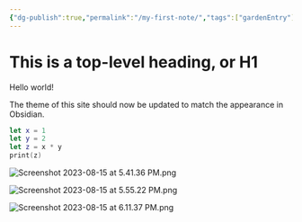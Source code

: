 ```yaml
---
{"dg-publish":true,"permalink":"/my-first-note/","tags":["gardenEntry"]}
---
```



# This is a top-level heading, or H1

Hello world!

The theme of this site should now be updated to match the appearance in Obsidian.

```swift
let x = 1
let y = 2
let z = x * y
print(z)
```

![Screenshot 2023-08-15 at 5.41.36 PM.png](/img/user/Screenshot%202023-08-15%20at%205.41.36%20PM.png)

![Screenshot 2023-08-15 at 5.55.22 PM.png](/img/user/Attachments/Screenshot%202023-08-15%20at%205.55.22%20PM.png)

![Screenshot 2023-08-15 at 6.11.37 PM.png](/img/user/Attachments/Screenshot%202023-08-15%20at%206.11.37%20PM.png)